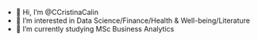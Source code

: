- 👋 Hi, I’m @CCristinaCalin
- 👀 I’m interested in Data Science/Finance/Health & Well-being/Literature
- 🌱 I’m currently studying MSc Business Analytics


<!---
CCristinaCalin/CCristinaCalin is a ✨ special ✨ repository because its `README.md` (this file) appears on your GitHub profile.
You can click the Preview link to take a look at your changes.
--->
